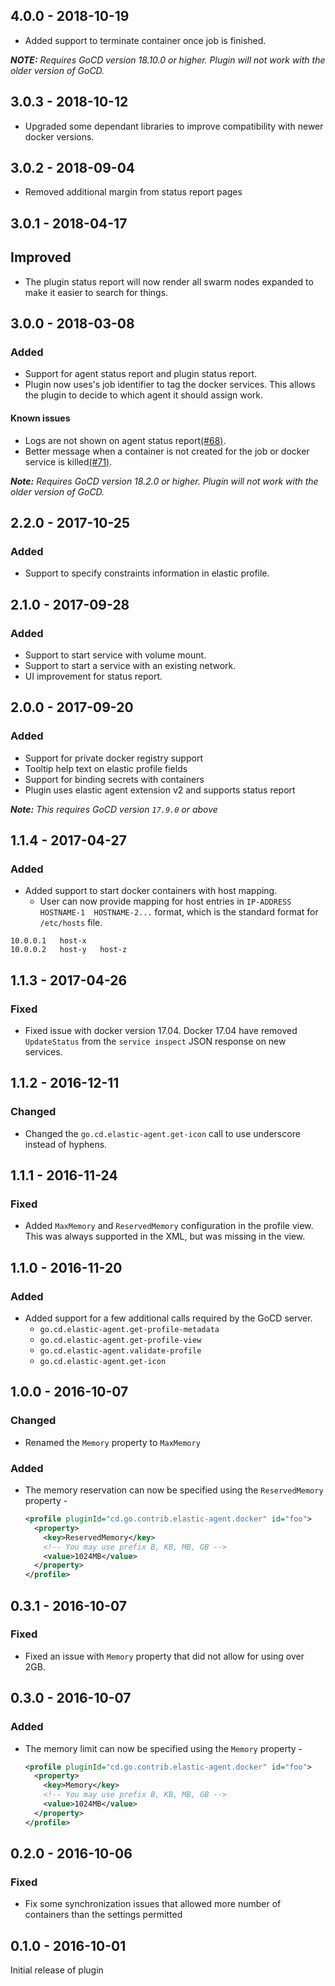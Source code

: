 ## 4.0.0 - 2018-10-19
- Added support to terminate container once job is finished.

**_NOTE:_** *_Requires GoCD version 18.10.0 or higher. Plugin will not work with the older version of GoCD._*

## 3.0.3 - 2018-10-12

- Upgraded some dependant libraries to improve compatibility with newer docker versions.

## 3.0.2 - 2018-09-04

- Removed additional margin from status report pages

## 3.0.1 - 2018-04-17

## Improved

- The plugin status report will now render all swarm nodes expanded to make it easier to search for things.

## 3.0.0 - 2018-03-08

### Added

- Support for agent status report and plugin status report.
- Plugin now uses's job identifier to tag the docker services. This allows the plugin to decide to which agent it should assign work.

#### Known issues

- Logs are not shown on agent status report[(#68)](https://github.com/gocd-contrib/docker-swarm-elastic-agents/issues/68).
- Better message when a container is not created for the job or docker service is killed[(#71)](https://github.com/gocd-contrib/docker-swarm-elastic-agents/issues/71).

**_Note:_** *Requires GoCD version 18.2.0 or higher. Plugin will not work with the older version of GoCD.*

## 2.2.0 - 2017-10-25

### Added

- Support to specify constraints information in elastic profile.

## 2.1.0 - 2017-09-28

### Added

- Support to start service with volume mount.
- Support to start a service with an existing network.
- UI improvement for status report. 

## 2.0.0 - 2017-09-20

### Added

- Support for private docker registry support
- Tooltip help text on elastic profile fields 
- Support for binding secrets with containers
- Plugin uses elastic agent extension v2 and supports status report

**_Note:_** *_This requires GoCD version `17.9.0` or above_* 

## 1.1.4 - 2017-04-27

### Added

- Added support to start docker containers with host mapping.
  * User can now provide mapping for host entries in `IP-ADDRESS   HOSTNAME-1  HOSTNAME-2...` format, which is the standard format for `/etc/hosts` file.

```
10.0.0.1   host-x
10.0.0.2   host-y   host-z
```

## 1.1.3 - 2017-04-26

### Fixed

- Fixed issue with docker version 17.04. Docker 17.04 have removed `UpdateStatus` from the `service inspect` JSON response on new services.

## 1.1.2 - 2016-12-11

### Changed

- Changed the `go.cd.elastic-agent.get-icon` call to use underscore instead of hyphens.

## 1.1.1 - 2016-11-24

### Fixed

- Added `MaxMemory` and `ReservedMemory` configuration in the profile view. This was always supported in the XML, but was missing in the view.

## 1.1.0 - 2016-11-20

### Added

- Added support for a few additional calls required by the GoCD server.
  * `go.cd.elastic-agent.get-profile-metadata`
  * `go.cd.elastic-agent.get-profile-view`
  * `go.cd.elastic-agent.validate-profile`
  * `go.cd.elastic-agent.get-icon`

## 1.0.0 - 2016-10-07

### Changed

- Renamed the `Memory` property to `MaxMemory`

### Added

- The memory reservation can now be specified using the `ReservedMemory` property -

    ```xml
    <profile pluginId="cd.go.contrib.elastic-agent.docker" id="foo">
      <property>
        <key>ReservedMemory</key>
        <!-- You may use prefix B, KB, MB, GB -->
        <value>1024MB</value>
      </property>
    </profile>
    ```


## 0.3.1 - 2016-10-07

### Fixed

- Fixed an issue with `Memory` property that did not allow for using over 2GB.

## 0.3.0 - 2016-10-07

### Added

- The memory limit can now be specified using the `Memory` property -

    ```xml
    <profile pluginId="cd.go.contrib.elastic-agent.docker" id="foo">
      <property>
        <key>Memory</key>
        <!-- You may use prefix B, KB, MB, GB -->
        <value>1024MB</value>
      </property>
    </profile>
    ```

## 0.2.0 - 2016-10-06

### Fixed

- Fix some synchronization issues that allowed more number of containers than the settings permitted

## 0.1.0 - 2016-10-01

Initial release of plugin
